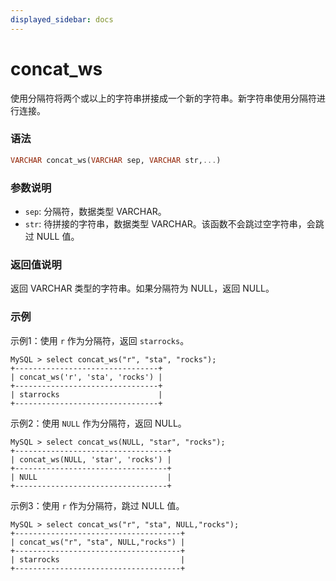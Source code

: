 ```yaml
---
displayed_sidebar: docs
---
```


# concat_ws



使用分隔符将两个或以上的字符串拼接成一个新的字符串。新字符串使用分隔符进行连接。

### 语法

```Haskell
VARCHAR concat_ws(VARCHAR sep, VARCHAR str,...)
```

### 参数说明

- `sep`: 分隔符，数据类型 VARCHAR。
- `str`: 待拼接的字符串，数据类型 VARCHAR。该函数不会跳过空字符串，会跳过 NULL 值。

### 返回值说明

返回 VARCHAR 类型的字符串。如果分隔符为 NULL，返回 NULL。

### 示例

示例1：使用 `r` 作为分隔符，返回 `starrocks`。

```Plain Text
MySQL > select concat_ws("r", "sta", "rocks");
+--------------------------------+
| concat_ws('r', 'sta', 'rocks') |
+--------------------------------+
| starrocks                      |
+--------------------------------+
```

示例2：使用 `NULL` 作为分隔符，返回 NULL。

```Plain Text
MySQL > select concat_ws(NULL, "star", "rocks");
+----------------------------------+
| concat_ws(NULL, 'star', 'rocks') |
+----------------------------------+
| NULL                             |
+----------------------------------+
```

示例3：使用 `r` 作为分隔符，跳过 NULL 值。

```Plain Text
MySQL > select concat_ws("r", "sta", NULL,"rocks");
+-------------------------------------+
| concat_ws("r", "sta", NULL,"rocks") |
+-------------------------------------+
| starrocks                           |
+-------------------------------------+
```